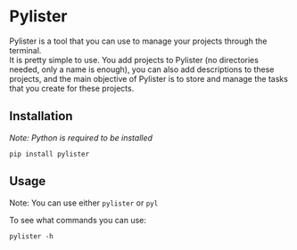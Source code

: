 # Pylister

Pylister is a tool that you can use to manage your projects through the terminal.\
It is pretty simple to use. You add projects to Pylister (no directories needed, only a name is enough), you can also add descriptions to these projects, and the main objective of Pylister is to store and manage the tasks that you create for these projects.

## Installation

*Note: Python is required to be installed*
```
pip install pylister
```

## Usage

Note: You can use either `pylister` or `pyl`

To see what commands you can use:
```
pylister -h
```
